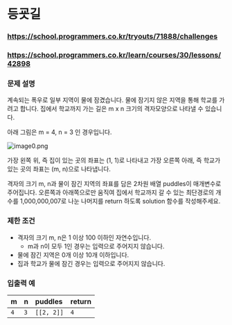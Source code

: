 # 등굣길

### https://school.programmers.co.kr/tryouts/71888/challenges

### https://school.programmers.co.kr/learn/courses/30/lessons/42898

### 문제 설명

계속되는 폭우로 일부 지역이 물에 잠겼습니다. 물에 잠기지 않은 지역을 통해 학교를 가려고 합니다. 집에서 학교까지 가는 길은 m x n 크기의 격자모양으로 나타낼 수 있습니다.

아래 그림은 m = 4, n = 3 인 경우입니다.

![image0.png](https://grepp-programmers.s3.amazonaws.com/files/ybm/056f54e618/f167a3bc-e140-4fa8-a8f8-326a99e0f567.png)

가장 왼쪽 위, 즉 집이 있는 곳의 좌표는 (1, 1)로 나타내고 가장 오른쪽 아래, 즉 학교가 있는 곳의 좌표는 (m, n)으로 나타냅니다.

격자의 크기 m, n과 물이 잠긴 지역의 좌표를 담은 2차원 배열 puddles이 매개변수로 주어집니다. 오른쪽과 아래쪽으로만 움직여 집에서 학교까지 갈 수 있는 최단경로의 개수를 1,000,000,007로 나눈 나머지를 return 하도록 solution 함수를 작성해주세요.

### 제한 조건

-   격자의 크기 m, n은 1 이상 100 이하인 자연수입니다.
    -   m과 n이 모두 1인 경우는 입력으로 주어지지 않습니다.
-   물에 잠긴 지역은 0개 이상 10개 이하입니다.
-   집과 학교가 물에 잠긴 경우는 입력으로 주어지지 않습니다.

### 입출력 예

| m   | n   | puddles    | return |
| :-- | :-- | :--------- | :----- |
| `4` | `3` | `[[2, 2]]` | `4`    |

